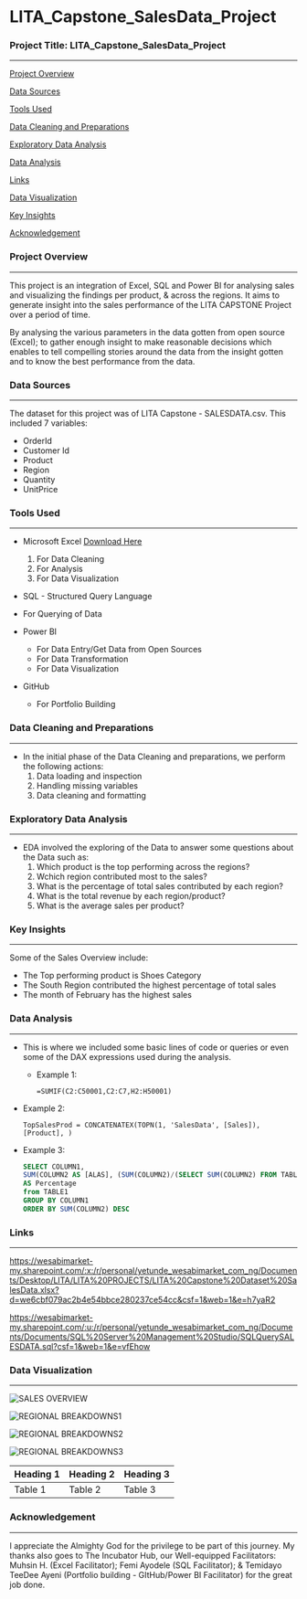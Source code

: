 # LITA_Capstone_SalesData_Project

### Project Title: LITA_Capstone_SalesData_Project
------------------

[Project Overview](#project-overview)

[Data Sources](#data-sources)

[Tools Used](#tools-used)

[Data Cleaning and Preparations](#data-cleaning-and-preparations)

[Exploratory Data Analysis](#exploratory-data-analysis)

[Data Analysis](#data-analysis)

[Links](#links)

[Data Visualization](#data-visualization)

[Key Insights](#key-insights)

[Acknowledgement](#acknowledgement)

### Project Overview
-------------------
This project is an integration of Excel, SQL and Power BI for analysing sales and visualizing the findings per product, & across the regions. It aims to generate insight into the sales performance of the LITA CAPSTONE Project over a period of time. 

By analysing the various parameters in the data gotten from open source (Excel); to gather enough insight to make reasonable decisions which enables to tell compelling stories around the data from the insight gotten and to know the best performance from the data.

### Data Sources
----------------
The dataset for this project was of LITA Capstone - SALESDATA.csv. This included 7 variables:
 - OrderId
 - Customer Id
 - Product
 - Region
 - Quantity
 - UnitPrice

### Tools Used
--------------

- Microsoft Excel [Download Here](http://www.microsoft.com)
  1. For Data Cleaning
  2. For Analysis
  3. For Data Visualization

 - SQL - Structured Query Language
  - For Querying of Data

- Power BI
  - For Data Entry/Get Data from Open Sources
  - For Data Transformation
  - For Data Visualization
 
- GitHub
  - For Portfolio Building

### Data Cleaning and Preparations
-----------------------------------
- In the initial phase of the Data Cleaning and preparations, we perform the following actions:
  1. Data loading and inspection
  2. Handling missing variables
  3. Data cleaning and formatting

### Exploratory Data Analysis
-----------------------------
- EDA involved the exploring of the Data to answer some questions about the Data such as:
  1. Which product is the top performing across the regions?
  2. Wchich region contributed most to the sales?
  3. What is the percentage of total sales contributed by each region?
  4. What is the total revenue  by each region/product?
  5. What is the average sales per product?

### Key Insights
----------------
Some of the Sales Overview include:
- The Top performing product is Shoes Category
- The South Region contributed the highest percentage of total sales
- The month of February has the highest sales

### Data Analysis
-----------------
- This is where we included some basic lines of code or queries or even some of the DAX expressions used during the analysis.
  
  - Example 1:
    ~~~MS-EXCEL
    =SUMIF(C2:C50001,C2:C7,H2:H50001)
    ~~~

 - Example 2:
   ~~~POWER BI
   TopSalesProd = CONCATENATEX(TOPN(1, 'SalesData', [Sales]), [Product], )
   ~~~

- Example 3:
   ~~~SQL
   SELECT COLUMN1, 
   SUM(COLUMN2 AS [ALAS], (SUM(COLUMN2)/(SELECT SUM(COLUMN2) FROM TABLE1) *100)
   AS Percentage
   from TABLE1
   GROUP BY COLUMN1
   ORDER BY SUM(COLUMN2) DESC
   ~~~

### Links
---------
https://wesabimarket-my.sharepoint.com/:x:/r/personal/yetunde_wesabimarket_com_ng/Documents/Desktop/LITA/LITA%20PROJECTS/LITA%20Capstone%20Dataset%20SalesData.xlsx?d=we6cbf079ac2b4e54bbce280237ce54cc&csf=1&web=1&e=h7yaR2

https://wesabimarket-my.sharepoint.com/:u:/r/personal/yetunde_wesabimarket_com_ng/Documents/Documents/SQL%20Server%20Management%20Studio/SQLQuerySALESDATA.sql?csf=1&web=1&e=vfEhow

### Data Visualization
-----------------------

![SALES OVERVIEW](https://github.com/user-attachments/assets/bcf22b50-3531-4546-8da1-f393346818c9)

![REGIONAL BREAKDOWNS1](https://github.com/user-attachments/assets/104e401e-0fba-4aed-bd94-d62b96bbd9d7)

![REGIONAL BREAKDOWNS2](https://github.com/user-attachments/assets/6fe85c04-ba46-4b9e-a004-7b5d1b1cfe23)

![REGIONAL BREAKDOWNS3](https://github.com/user-attachments/assets/1bc5f581-47f9-46dc-bc97-988428b2444b)



|Heading 1|Heading 2|Heading 3|
|---------|---------|---------|
|Table 1|Table 2|Table 3|



### Acknowledgement
-------------------
I appreciate the Almighty God for the privilege to be part of this journey. My thanks also goes to The Incubator Hub, our Well-equipped Facilitators: Muhsin H. (Excel Facilitator); Femi Ayodele (SQL Facilitator); & Temidayo TeeDee Ayeni (Portfolio building - GItHub/Power BI Facilitator) for the great job done.

